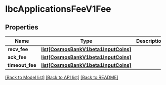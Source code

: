 # IbcApplicationsFeeV1Fee

## Properties
Name | Type | Description | Notes
------------ | ------------- | ------------- | -------------
**recv_fee** | [**list[CosmosBankV1beta1InputCoins]**](CosmosBankV1beta1InputCoins.md) |  | [optional] 
**ack_fee** | [**list[CosmosBankV1beta1InputCoins]**](CosmosBankV1beta1InputCoins.md) |  | [optional] 
**timeout_fee** | [**list[CosmosBankV1beta1InputCoins]**](CosmosBankV1beta1InputCoins.md) |  | [optional] 

[[Back to Model list]](../README.md#documentation-for-models) [[Back to API list]](../README.md#documentation-for-api-endpoints) [[Back to README]](../README.md)

